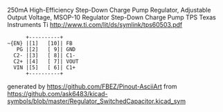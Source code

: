 250mA High-Efficiency Step-Down Charge Pump Regulator, Adjustable Output Voltage, MSOP-10
Regulator Step-Down Charge Pump TPS Texas Instruments Ti
http://www.ti.com/lit/ds/symlink/tps60503.pdf


	      +----------+
	~{EN} |[1]   [10]| FB
	   PG |[2]   [ 9]| GND
	  C2- |[3]   [ 8]| C1-
	  C2+ |[4]   [ 7]| VOUT
	  VIN |[5]   [ 6]| C1+
	      +----------+


generated by https://github.com/FBEZ/Pinout-AsciiArt from https://github.com/ask6483/kicad-symbols/blob/master/Regulator_SwitchedCapacitor.kicad_sym